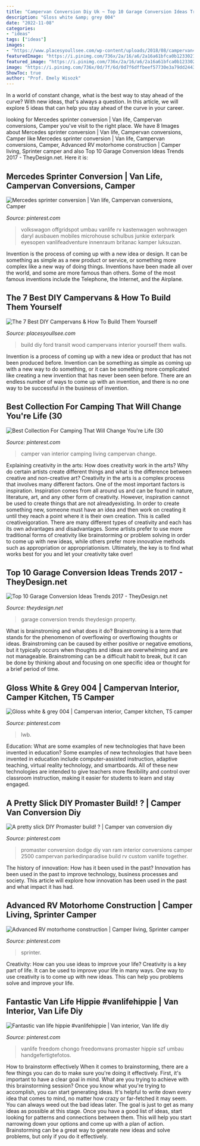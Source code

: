 ```yaml
---
title: "Campervan Conversion Diy Uk ~ Top 10 Garage Conversion Ideas Trends 2017"
description: "Gloss white &amp; grey 004"
date: "2022-11-08"
categories:
- "ideas"
tags: ["ideas"]
images:
- "https://www.placesyoullsee.com/wp-content/uploads/2018/08/campervan4.jpg"
featuredImage: "https://i.pinimg.com/736x/2a/16/a6/2a16a61bfca0b1233021991c5c37620f.jpg"
featured_image: "https://i.pinimg.com/736x/2a/16/a6/2a16a61bfca0b1233021991c5c37620f.jpg"
image: "https://i.pinimg.com/736x/0d/7f/6d/0d7f6dffbeef57730e3a79dd2443acd5.jpg"
ShowToc: true
author: "Prof. Emely Wisozk"
---
```



In a world of constant change, what is the best way to stay ahead of the curve? With new ideas, that's always a question. In this article, we will explore 5 ideas that can help you stay ahead of the curve in your career.

	

		
looking for Mercedes sprinter conversion | Van life, Campervan conversions, Camper you've visit to the right place. We have 8 Images about Mercedes sprinter conversion | Van life, Campervan conversions, Camper like Mercedes sprinter conversion | Van life, Campervan conversions, Camper, Advanced RV motorhome construction | Camper living, Sprinter camper and also Top 10 Garage Conversion Ideas Trends 2017 - TheyDesign.net. Here it is:
		
    
## Mercedes Sprinter Conversion | Van Life, Campervan Conversions, Camper

<img loading=lazy src="https://i.pinimg.com/736x/b9/2e/1f/b92e1fd2f67ead553b3d479f9b335c79.jpg" onerror="this.onerror=null;this.src='https://tse2.mm.bing.net/th?id=OIP.dawkgfv4SB4d9iFKRzrnpgHaJ3&amp;pid=15.1';" alt="Mercedes sprinter conversion | Van life, Campervan conversions, Camper">

_Source: pinterest.com_

>volkswagon offgridspot umbau vanlife rv kastenwagen wohnwagen daryl ausbauen mobiles microhouse schulbus junkie exterpark eyesopen vanlifeadventure innenraum britanac kamper luksuzan. 

	

Invention is the process of coming up with a new idea or design. It can be something as simple as a new product or service, or something more complex like a new way of doing things. Inventions have been made all over the world, and some are more famous than others. Some of the most famous inventions include the Telephone, the Internet, and the Airplane.

    
## The 7 Best DIY Campervans &amp; How To Build Them Yourself

<img loading=lazy src="https://www.placesyoullsee.com/wp-content/uploads/2018/08/campervan4.jpg" onerror="this.onerror=null;this.src='https://tse2.mm.bing.net/th?id=OIP.frjdjkLGuJbbNaaRVU_YowHaFG&amp;pid=15.1';" alt="The 7 Best DIY Campervans &amp; How To Build Them Yourself">

_Source: placesyoullsee.com_

>build diy ford transit wood campervans interior yourself them walls. 

	

Invention is a process of coming up with a new idea or product that has not been produced before. Invention can be something as simple as coming up with a new way to do something, or it can be something more complicated like creating a new invention that has never been seen before. There are an endless number of ways to come up with an invention, and there is no one way to be successful in the business of invention.

    
## Best Collection For Camping That Will Change You&#039;re Life (30

<img loading=lazy src="https://i.pinimg.com/736x/0d/7f/6d/0d7f6dffbeef57730e3a79dd2443acd5.jpg" onerror="this.onerror=null;this.src='https://tse1.mm.bing.net/th?id=OIP.ORKKK_CxW_kdklggOEybqAHaHa&amp;pid=15.1';" alt="Best Collection For Camping That Will Change You&#039;re Life (30">

_Source: pinterest.com_

>camper van interior camping living campervan change. 

	

Explaining creativity in the arts: How does creativity work in the arts? Why do certain artists create different things and what is the difference between creative and non-creative art?
Creativity in the arts is a complex process that involves many different factors. One of the most important factors is inspiration. Inspiration comes from all around us and can be found in nature, literature, art, and any other form of creativity. However, inspiration cannot be used to create things that are not alreadyexisting. In order to create something new, someone must have an idea and then work on creating it until they reach a point where it is their own creation. This is called creativeigoration. There are many different types of creativity and each has its own advantages and disadvantages. Some artists prefer to use more traditional forms of creativity like brainstorming or problem solving in order to come up with new ideas, while others prefer more innovative methods such as appropriation or appropriationism. Ultimately, the key is to find what works best for you and let your creativity take over!

    
## Top 10 Garage Conversion Ideas Trends 2017 - TheyDesign.net

<img loading=lazy src="https://theydesign.net/wp-content/uploads/2017/06/ideas-for-a-garage-conversion-absolute-property-services-theydesign-pertaining-to-garage-conversion-ideas-top-10-garage-conversion-ideas-trends-2017.jpg" onerror="this.onerror=null;this.src='https://tse2.mm.bing.net/th?id=OIP.tCJvEwQ_S4NQMi5yBRNWGwHaEK&amp;pid=15.1';" alt="Top 10 Garage Conversion Ideas Trends 2017 - TheyDesign.net">

_Source: theydesign.net_

>garage conversion trends theydesign property. 

	

What is brainstroming and what does it do?
Brainstroming is a term that stands for the phenomenon of overflowing or overflowing thoughts or ideas. Brainstroming can be caused by either positive or negative emotions, but it typically occurs when thoughts and ideas are overwhelming and are not manageable. Brainstroming can be a difficult habit to break, but it can be done by thinking about and focusing on one specific idea or thought for a brief period of time.

    
## Gloss White &amp; Grey 004 | Campervan Interior, Camper Kitchen, T5 Camper

<img loading=lazy src="https://i.pinimg.com/736x/b2/c3/d1/b2c3d1cc9c6d955cc6778442dc09b673--t-camper-vw-t.jpg" onerror="this.onerror=null;this.src='https://tse4.mm.bing.net/th?id=OIP.op3hIp5OPdU46QzMDybfzQHaE7&amp;pid=15.1';" alt="Gloss white &amp; grey 004 | Campervan interior, Camper kitchen, T5 camper">

_Source: pinterest.com_

>lwb. 

	

Education: What are some examples of new technologies that have been invented in education?
Some examples of new technologies that have been invented in education include computer-assisted instruction, adaptive teaching, virtual reality technology, and smartboards. All of these new technologies are intended to give teachers more flexibility and control over classroom instruction, making it easier for students to learn and stay engaged.

    
## A Pretty Slick DIY Promaster Build! ? | Camper Van Conversion Diy

<img loading=lazy src="https://i.pinimg.com/736x/a1/6e/0d/a16e0d1b90fcfa3f3eabb78f7cc004f5.jpg" onerror="this.onerror=null;this.src='https://tse3.mm.bing.net/th?id=OIP.tb5-W4Ju8KeJY8jn3pE__wHaJO&amp;pid=15.1';" alt="A pretty slick DIY Promaster build! ? | Camper van conversion diy">

_Source: pinterest.com_

>promaster conversion dodge diy van ram interior conversions camper 2500 campervan parkedinparadise build rv custom vanlife together. 

	

The history of innovation: How has it been used in the past?
Innovation has been used in the past to improve technology, business processes and society. This article will explore how innovation has been used in the past and what impact it has had.

    
## Advanced RV Motorhome Construction | Camper Living, Sprinter Camper

<img loading=lazy src="https://i.pinimg.com/736x/ef/43/a7/ef43a78ce890a0bd7041ecc1c7255c47.jpg" onerror="this.onerror=null;this.src='https://tse2.mm.bing.net/th?id=OIP.TsF3eKXlo_pekchQ22UJCgHaLD&amp;pid=15.1';" alt="Advanced RV motorhome construction | Camper living, Sprinter camper">

_Source: pinterest.com_

>sprinter. 

	

Creativity: How can you use ideas to improve your life?
Creativity is a key part of life. It can be used to improve your life in many ways. One way to use creativity is to come up with new ideas. This can help you problems solve and improve your life.

    
## Fantastic Van Life Hippie #vanlifehippie | Van Interior, Van Life Diy

<img loading=lazy src="https://i.pinimg.com/736x/2a/16/a6/2a16a61bfca0b1233021991c5c37620f.jpg" onerror="this.onerror=null;this.src='https://tse1.mm.bing.net/th?id=OIP.wSyLAYqxAHfBeKmoWBS18AHaLH&amp;pid=15.1';" alt="Fantastic van life hippie #vanlifehippie | Van interior, Van life diy">

_Source: pinterest.com_

>vanlife freedom chongo freedomvans promaster hippie szf umbau handgefertigtefotos. 

	

How to brainstorm effectively
When it comes to brainstorming, there are a few things you can do to make sure you're doing it effectively. First, it's important to have a clear goal in mind. What are you trying to achieve with this brainstorming session? Once you know what you're trying to accomplish, you can start generating ideas. It's helpful to write down every idea that comes to mind, no matter how crazy or far-fetched it may seem. You can always weed out the bad ideas later. The goal is just to get as many ideas as possible at this stage. Once you have a good list of ideas, start looking for patterns and connections between them. This will help you start narrowing down your options and come up with a plan of action. Brainstorming can be a great way to generate new ideas and solve problems, but only if you do it effectively.


